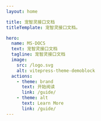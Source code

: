 ```yaml
---
layout: home

title: 宠智灵接口文档
titleTemplate: 宠智灵接口文档。

hero:
  name: MS-DOCS
  text: 宠智灵接口文档
  tagline: 宠智灵接口文档
  image:
    src: /logo.svg
    alt: vitepress-theme-demoblock  
  actions:
    - theme: brand
      text: 开始阅读
      link: /guide/
    - theme: alt
      text: Learn More
      link: /guide/
---
```

